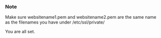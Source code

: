 ### Note

Make sure websitename1.pem and websitename2.pem are the same name as the filenames you have under /etc/ssl/private/




You are all set.

